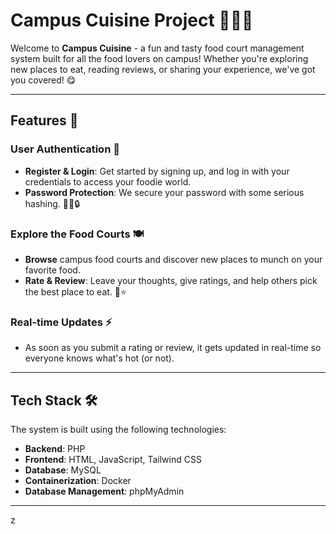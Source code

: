 # Campus Cuisine Project 🍔🍕🍲

Welcome to **Campus Cuisine** - a fun and tasty food court management system built for all the food lovers on campus! Whether you're exploring new places to eat, reading reviews, or sharing your experience, we've got you covered! 😋

---

## Features 🎉

### User Authentication 🔐
- **Register & Login**: Get started by signing up, and log in with your credentials to access your foodie world. 
- **Password Protection**: We secure your password with some serious hashing. 👨‍💻🔒

### Explore the Food Courts 🍽️
- **Browse** campus food courts and discover new places to munch on your favorite food.
- **Rate & Review**: Leave your thoughts, give ratings, and help others pick the best place to eat. 🍴⭐

### Real-time Updates ⚡
- As soon as you submit a rating or review, it gets updated in real-time so everyone knows what's hot (or not).

---

## Tech Stack 🛠️

The system is built using the following technologies:

- **Backend**: PHP
- **Frontend**: HTML, JavaScript, Tailwind CSS
- **Database**: MySQL
- **Containerization**: Docker
- **Database Management**: phpMyAdmin

---
z